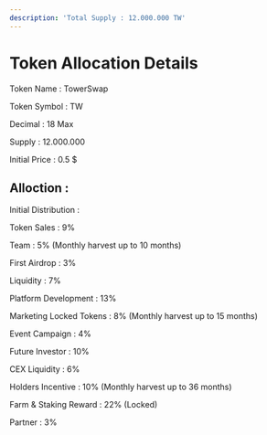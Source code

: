 ```yaml
---
description: 'Total Supply : 12.000.000 TW'
---
```


# Token Allocation Details

Token Name : TowerSwap&#x20;

Token Symbol : TW&#x20;

Decimal : 18 Max&#x20;

Supply : 12.000.000&#x20;

Initial Price : 0.5 $



## Alloction :

Initial Distribution :

Token Sales :  9%

Team : 5% (Monthly harvest up to 10 months)

First Airdrop : 3%

Liquidity : 7%

Platform Development : 13%

Marketing Locked Tokens : 8% (Monthly harvest up to 15 months)

Event Campaign : 4%

Future Investor : 10%

CEX Liquidity : 6%

Holders Incentive : 10% (Monthly harvest up to 36 months)

Farm & Staking Reward : 22% (Locked)

Partner : 3%

